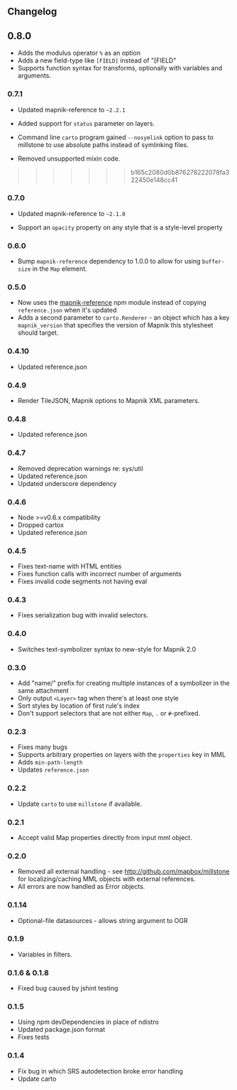 ## Changelog

## 0.8.0

* Adds the modulus operator `%` as an option
* Adds a new field-type like `[FIELD]` instead of "[FIELD"
* Supports function syntax for transforms, optionally with variables and arguments.

### 0.7.1

* Updated mapnik-reference to `~2.2.1`

* Added support for `status` parameter on layers.

* Command line `carto` program gained `--nosymlink` option to pass to millstone to use absolute paths instead of symlinking files.

* Removed unsupported mixin code.
>>>>>>> b165c2080d0b876278222078fa322450e148cc41

### 0.7.0

* Updated mapnik-reference to `~2.1.0`

* Support an `opacity` property on any style that is a style-level property

### 0.6.0

* Bump `mapnik-reference` dependency to 1.0.0 to allow for using `buffer-size` in the
  `Map` element.

### 0.5.0

* Now uses the [mapnik-reference](https://github.com/mapnik/mapnik-reference) npm module
  instead of copying `reference.json` when it's updated
* Adds a second parameter to `carto.Renderer` - an object which has a key `mapnik_version`
  that specifies the version of Mapnik this stylesheet should target.

### 0.4.10

* Updated reference.json

### 0.4.9

* Render TileJSON, Mapnik options to Mapnik XML parameters.

### 0.4.8

* Updated reference.json

### 0.4.7

* Removed deprecation warnings re: sys/util
* Updated reference.json
* Updated underscore dependency

### 0.4.6

* Node >=v0.6.x compatibility
* Dropped cartox
* Updated reference.json

### 0.4.5

* Fixes text-name with HTML entities
* Fixes function calls with incorrect number of arguments
* Fixes invalid code segments not having eval

### 0.4.3

* Fixes serialization bug with invalid selectors.

### 0.4.0

* Switches text-symbolizer syntax to new-style for Mapnik 2.0

### 0.3.0

* Add "name/" prefix for creating multiple instances of a symbolizer in the same
  attachment
* Only output `<Layer>` tag when there's at least one style
* Sort styles by location of first rule's index
* Don't support selectors that are not either `Map`, `.` or `#`-prefixed.

### 0.2.3

* Fixes many bugs
* Supports arbitrary properties on layers with the `properties` key in MML
* Adds `min-path-length`
* Updates `reference.json`

### 0.2.2

* Update `carto` to use `millstone` if available.

### 0.2.1

* Accept valid Map properties directly from input mml object.

### 0.2.0

* Removed all external handling - see http://github.com/mapbox/millstone for localizing/caching MML objects with external references.
* All errors are now handled as Error objects.

### 0.1.14

* Optional-file datasources - allows string argument to OGR

### 0.1.9

* Variables in filters.

### 0.1.6 & 0.1.8

* Fixed bug caused by jshint testing

### 0.1.5

* Using npm devDependencies in place of ndistro
* Updated package.json format
* Fixes tests

### 0.1.4

* Fix bug in which SRS autodetection broke error handling
* Update carto


